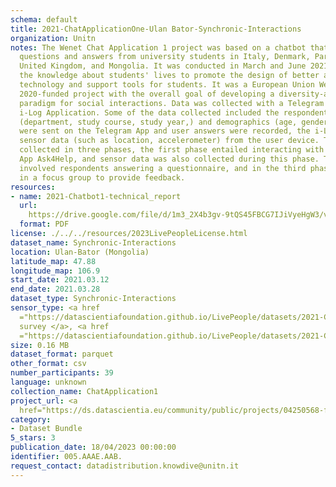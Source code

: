 ```yaml
---
schema: default
title: 2021-ChatApplicationOne-Ulan Bator-Synchronic-Interactions
organization: Unitn
notes: The Wenet Chat Application 1 project was based on a chatbot that collected
  questions and answers from university students in Italy, Denmark, Paraguay, the
  United Kingdom, and Mongolia. It was conducted in March and June 2021 to improve
  the knowledge about students' lives to promote the design of better and more targeted
  technology and support tools for students. It was a European Union WeNet Horizon
  2020-funded project with the overall goal of developing a diversity-aware, machine-mediated
  paradigm for social interactions. Data was collected with a Telegram App and the
  i-Log Application. Some of the data collected included the respondent's career information
  (department, study course, study year,) and demographics (age, gender'). Questions
  were sent on the Telegram App and user answers were recorded, the i-Log App recorded
  sensor data (such as location, accelerometer) from the user device. This data was
  collected in three phases, the first phase entailed interacting with the Telegram
  App Ask4Help, and sensor data was also collected during this phase. The second phase
  involved respondents answering a questionnaire, and in the third phase, they participated
  in a focus group to provide feedback.
resources:
- name: 2021-Chatbot1-technical_report
  url: 
    https://drive.google.com/file/d/1m3_2X4b3gv-9tQS45FBCG7IJiVyeHgW3/view?usp=sharing
  format: PDF
license: ./../../resources/2023LivePeopleLicense.html
dataset_name: Synchronic-Interactions
location: Ulan-Bator (Mongolia)
latitude_map: 47.88
longitude_map: 106.9
start_date: 2021.03.12
end_date: 2021.03.28
dataset_type: Synchronic-Interactions
sensor_type: <a href 
  ="https://datascientiafoundation.github.io/LivePeople/datasets/2021-CH1-Ulan%20Bator-Questionnaire-Exit-Survey/">Exit
  survey </a>, <a href 
  ="https://datascientiafoundation.github.io/LivePeople/datasets/2021-CH1-Ulan%20Bator-Questionnaire%20Profiling/">Profiling</a>
size: 0.16 MB
dataset_format: parquet
other_format: csv
number_participants: 39
language: unknown
collection_name: ChatApplication1
project_url: <a 
  href="https://ds.datascientia.eu/community/public/projects/04250568-f8ed-4e99-a45b-b5058638587b">https://ds.datascientia.eu/community/public/projects/04250568-f8ed-4e99-a45b-b5058638587b</a>
category:
- Dataset Bundle
5_stars: 3
publication_date: 18/04/2023 00:00:00
identifier: 005.AAAE.AAB.
request_contact: datadistribution.knowdive@unitn.it
---
```



